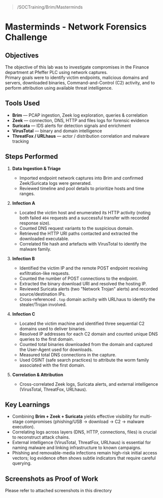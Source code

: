> /SOCTraining/Brim/Masterminds

# Masterminds - Network Forensics Challenge

## Objectives
The objective of this lab was to investigate compromises in the Finance department at Pfeffer PLC using network captures.  
Primary goals were to identify victim endpoints, malicious domains and servers, downloaded binaries, Command-and-Control (C2) activity, and to perform attribution using available threat intelligence.

## Tools Used
- **Brim** — PCAP ingestion, Zeek log exploration, queries & correlation  
- **Zeek** — connection, DNS, HTTP and files logs for forensic evidence  
- **Suricata** — IDS alerts for detection signals and enrichment  
- **VirusTotal** — binary and domain intelligence  
- **ThreatFox / URLhaus** — actor / distribution correlation and malware tracking  

## Steps Performed
1. **Data Ingestion & Triage**
   - Imported endpoint network captures into Brim and confirmed Zeek/Suricata logs were generated.
   - Reviewed timeline and pool details to prioritize hosts and time ranges.

2. **Infection A**
   - Located the victim host and enumerated its HTTP activity (noting both failed `404` requests and a successful transfer with recorded response size).
   - Counted DNS request variants to the suspicious domain.
   - Retrieved the HTTP URI paths contacted and extracted the downloaded executable.
   - Correlated file hash and artefacts with VirusTotal to identify the malware family.

3. **Infection B**
   - Identified the victim IP and the remote POST endpoint receiving exfiltration-like requests.
   - Counted the number of POST connections to the endpoint.
   - Extracted the binary download URI and resolved the hosting IP.
   - Reviewed Suricata alerts (two "Network Trojan" alerts) and recorded source/destination IPs.
   - Cross-referenced `.top` domain activity with URLhaus to identify the stealer/Trojan involved.

4. **Infection C**
   - Located the victim machine and identified three sequential C2 domains used to deliver binaries.
   - Resolved IP addresses for each C2 domain and counted unique DNS queries to the first domain.
   - Counted total binaries downloaded from the domain and captured the User-Agent used for downloads.
   - Measured total DNS connections in the capture.
   - Used OSINT (safe search practices) to attribute the worm family associated with the first domain.

5. **Correlation & Attribution**
   - Cross-correlated Zeek logs, Suricata alerts, and external intelligence (VirusTotal, ThreatFox, URLhaus).

## Key Learnings
- Combining **Brim + Zeek + Suricata** yields effective visibility for multi-stage compromises (phishing/USB → download → C2 → malware execution).  
- Correlating logs across layers (DNS, HTTP, connections, files) is crucial to reconstruct attack chains.  
- External intelligence (VirusTotal, ThreatFox, URLhaus) is essential for naming malware and linking infrastructure to known campaigns.  
- Phishing and removable-media infections remain high-risk initial access vectors; log evidence often shows subtle indicators that require careful querying.  

## Screenshots as Proof of Work
Please refer to attached screenshots in this directory